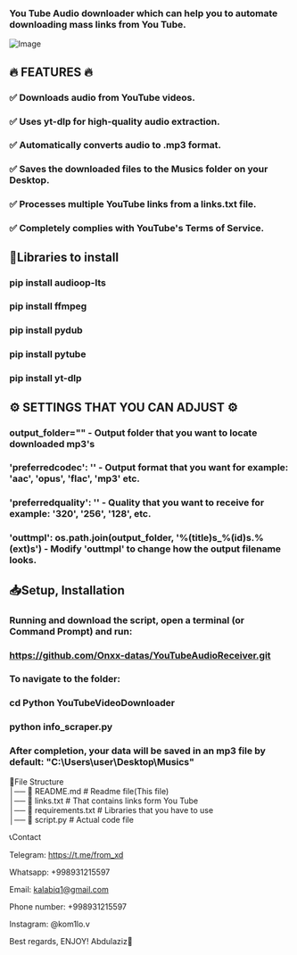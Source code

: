 ### You Tube Audio downloader which can help you to automate downloading mass links from You Tube.  


  
![Image](https://github.com/user-attachments/assets/8f3f7005-6c5f-4183-90e0-eae4dc3f0c5c)  


  
## 🔥 FEATURES 🔥

### ✅ Downloads audio from YouTube videos.  
### ✅ Uses yt-dlp for high-quality audio extraction.  
### ✅ Automatically converts audio to .mp3 format.  
### ✅ Saves the downloaded files to the Musics folder on your Desktop.  
### ✅ Processes multiple YouTube links from a links.txt file.  
### ✅ Completely complies with YouTube's Terms of Service.  

## 📕Libraries to install

### pip install audioop-lts  
### pip install ffmpeg  
### pip install pydub  
### pip install pytube  
### pip install yt-dlp  


## ⚙ SETTINGS THAT YOU CAN ADJUST ⚙

### output_folder="" - Output folder that you want to locate downloaded mp3's

### 'preferredcodec': '' -  Output format that you want for example: 'aac', 'opus', 'flac', 'mp3' etc.

### 'preferredquality': '' - Quality that you want to receive for example: '320', '256', '128', etc.

### 'outtmpl': os.path.join(output_folder, '%(title)s_%(id)s.%(ext)s') - Modify 'outtmpl' to change how the output filename looks.



## 📥Setup, Installation

### Running and download the script, open a terminal (or Command Prompt) and run:
### https://github.com/Onxx-datas/YouTubeAudioReceiver.git 

### To navigate to the folder: 
### cd Python YouTubeVideoDownloader  
### python info_scraper.py

### After completion, your data will be saved in an mp3 file by default: "C:\\Users\\user\\Desktop\\Musics"

📜File Structure  
│── 📄 README.md # Readme file(This file)  
│── 📄 links.txt # That contains links form You Tube  
│── 📄 requirements.txt # Libraries that you have to use  
│── 📄 script.py # Actual code file


📞Contact

Telegram: https://t.me/from_xd

Whatsapp: +998931215597

Email: kalabiq1@gmail.com

Phone number: +998931215597

Instagram: @kom1lo.v

Best regards, ENJOY! Abdulaziz🙂
